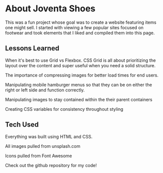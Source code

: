 # About Joventa Shoes
This was a fun project whose goal was to create a website featuring items one might sell. I started with viewing a few popular sites focused on footwear and took elements that I liked and compiled them into this page.

## Lessons Learned
When it's best to use Grid vs Flexbox. CSS Grid is all about prioritizing the layout over the content and super useful when you need a solid structure.

The importance of compressing images for better load times for end users.

Manipulating mobile hamburger menus so that they can be on either the right or left side and function correctly.

Manipulating images to stay contained within the their parent containers

Creating CSS variables for consistency throughout styling

## Tech Used
Everything was built using HTML and CSS.

All images pulled from unsplash.com

Icons pulled from Font Awesome

Check out the github repository for my code!